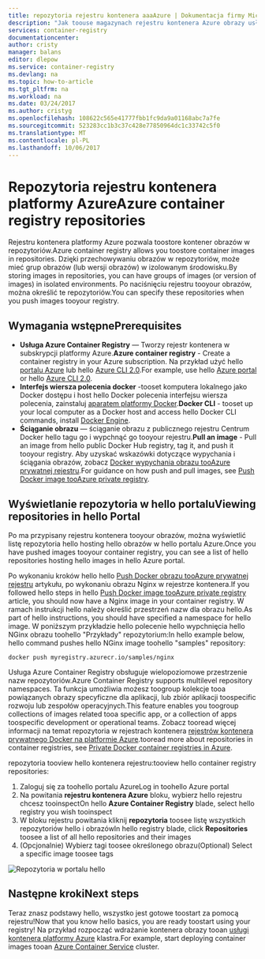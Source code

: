 ```yaml
---
title: repozytoria rejestru kontenera aaaAzure | Dokumentacja firmy Microsoft
description: "Jak toouse magazynach rejestru kontenera Azure obrazy usługi Docker"
services: container-registry
documentationcenter: 
author: cristy
manager: balans
editor: dlepow
ms.service: container-registry
ms.devlang: na
ms.topic: how-to-article
ms.tgt_pltfrm: na
ms.workload: na
ms.date: 03/24/2017
ms.author: cristyg
ms.openlocfilehash: 108622c565e41777fbb1fc9da9a01168abc7a7fe
ms.sourcegitcommit: 523283cc1b3c37c428e77850964dc1c33742c5f0
ms.translationtype: MT
ms.contentlocale: pl-PL
ms.lasthandoff: 10/06/2017
---
```

# <a name="azure-container-registry-repositories"></a><span data-ttu-id="c62ed-103">Repozytoria rejestru kontenera platformy Azure</span><span class="sxs-lookup"><span data-stu-id="c62ed-103">Azure container registry repositories</span></span>

<span data-ttu-id="c62ed-104">Rejestru kontenera platformy Azure pozwala toostore kontener obrazów w repozytoriów.</span><span class="sxs-lookup"><span data-stu-id="c62ed-104">Azure container registry allows you toostore container images in repositories.</span></span> <span data-ttu-id="c62ed-105">Dzięki przechowywaniu obrazów w repozytoriów, może mieć grup obrazów (lub wersji obrazów) w izolowanym środowisku.</span><span class="sxs-lookup"><span data-stu-id="c62ed-105">By storing images in repositories, you can have groups of images (or version of images) in isolated environments.</span></span> <span data-ttu-id="c62ed-106">Po naciśnięciu rejestru tooyour obrazów, można określić te repozytoriów.</span><span class="sxs-lookup"><span data-stu-id="c62ed-106">You can specify these repositories when you push images tooyour registry.</span></span>


## <a name="prerequisites"></a><span data-ttu-id="c62ed-107">Wymagania wstępne</span><span class="sxs-lookup"><span data-stu-id="c62ed-107">Prerequisites</span></span>
* <span data-ttu-id="c62ed-108">**Usługa Azure Container Registry** — Tworzy rejestr kontenera w subskrypcji platformy Azure.</span><span class="sxs-lookup"><span data-stu-id="c62ed-108">**Azure container registry** - Create a container registry in your Azure subscription.</span></span> <span data-ttu-id="c62ed-109">Na przykład użyć hello [portalu Azure](container-registry-get-started-portal.md) lub hello [Azure CLI 2.0](container-registry-get-started-azure-cli.md).</span><span class="sxs-lookup"><span data-stu-id="c62ed-109">For example, use hello [Azure portal](container-registry-get-started-portal.md) or hello [Azure CLI 2.0](container-registry-get-started-azure-cli.md).</span></span>
* <span data-ttu-id="c62ed-110">**Interfejs wiersza polecenia docker** -tooset komputera lokalnego jako Docker dostępu i host hello Docker polecenia interfejsu wiersza polecenia, zainstaluj [aparatem platformy Docker](https://docs.docker.com/engine/installation/).</span><span class="sxs-lookup"><span data-stu-id="c62ed-110">**Docker CLI** - tooset up your local computer as a Docker host and access hello Docker CLI commands, install [Docker Engine](https://docs.docker.com/engine/installation/).</span></span>
* <span data-ttu-id="c62ed-111">**Ściąganie obrazu** — ściąganie obrazu z publicznego rejestru Centrum Docker hello tagu go i wypchnąć go tooyour rejestru.</span><span class="sxs-lookup"><span data-stu-id="c62ed-111">**Pull an image** - Pull an image from hello public Docker Hub registry, tag it, and push it tooyour registry.</span></span> <span data-ttu-id="c62ed-112">Aby uzyskać wskazówki dotyczące wypychania i ściągania obrazów, zobacz [Docker wypychania obrazu tooAzure prywatnej rejestru](container-registry-get-started-docker-cli.md).</span><span class="sxs-lookup"><span data-stu-id="c62ed-112">For guidance on how push and pull images, see [Push Docker image tooAzure private registry](container-registry-get-started-docker-cli.md).</span></span>


## <a name="viewing-repositories-in-hello-portal"></a><span data-ttu-id="c62ed-113">Wyświetlanie repozytoria w hello portalu</span><span class="sxs-lookup"><span data-stu-id="c62ed-113">Viewing repositories in hello Portal</span></span>

<span data-ttu-id="c62ed-114">Po ma przypisany rejestru kontenera tooyour obrazów, można wyświetlić listę repozytoria hello hosting hello obrazów w hello portalu Azure.</span><span class="sxs-lookup"><span data-stu-id="c62ed-114">Once you have pushed images tooyour container registry, you can see a list of hello repositories hosting hello images in hello Azure portal.</span></span>

<span data-ttu-id="c62ed-115">Po wykonaniu kroków hello hello [Push Docker obrazu tooAzure prywatnej rejestru](container-registry-get-started-docker-cli.md) artykułu, po wykonaniu obrazu Nginx w rejestrze kontenera.</span><span class="sxs-lookup"><span data-stu-id="c62ed-115">If you followed hello steps in hello [Push Docker image tooAzure private registry](container-registry-get-started-docker-cli.md) article, you should now have a Nginx image in your container registry.</span></span> <span data-ttu-id="c62ed-116">W ramach instrukcji hello należy określić przestrzeń nazw dla obrazu hello.</span><span class="sxs-lookup"><span data-stu-id="c62ed-116">As part of hello instructions, you should have specified a namespace for hello image.</span></span> <span data-ttu-id="c62ed-117">W poniższym przykładzie hello polecenie hello wypchnięcia hello NGinx obrazu toohello "Przykłady" repozytorium:</span><span class="sxs-lookup"><span data-stu-id="c62ed-117">In hello example below, hello command pushes hello NGinx image toohello "samples" repository:</span></span>

```
docker push myregistry.azurecr.io/samples/nginx
```
 <span data-ttu-id="c62ed-118">Usługa Azure Container Registry obsługuje wielopoziomowe przestrzenie nazw repozytoriów.</span><span class="sxs-lookup"><span data-stu-id="c62ed-118">Azure Container Registry supports multilevel repository namespaces.</span></span> <span data-ttu-id="c62ed-119">Ta funkcja umożliwia możesz toogroup kolekcje tooa powiązanych obrazy specyficzne dla aplikacji, lub zbiór aplikacji toospecific rozwoju lub zespołów operacyjnych.</span><span class="sxs-lookup"><span data-stu-id="c62ed-119">This feature enables you toogroup collections of images related tooa specific app, or a collection of apps toospecific development or operational teams.</span></span> <span data-ttu-id="c62ed-120">Zobacz tooread więcej informacji na temat repozytoria w rejestrach kontenera [rejestrów kontenera prywatnego Docker na platformie Azure](container-registry-intro.md).</span><span class="sxs-lookup"><span data-stu-id="c62ed-120">tooread more about repositories in container registries, see [Private Docker container registries in Azure](container-registry-intro.md).</span></span>

<span data-ttu-id="c62ed-121">repozytoria tooview hello kontenera rejestru:</span><span class="sxs-lookup"><span data-stu-id="c62ed-121">tooview hello container registry repositories:</span></span>

1. <span data-ttu-id="c62ed-122">Zaloguj się za toohello portalu Azure</span><span class="sxs-lookup"><span data-stu-id="c62ed-122">Log in toohello Azure portal</span></span>
2. <span data-ttu-id="c62ed-123">Na powitania **rejestru kontenera Azure** bloku, wybierz hello rejestru chcesz tooinspect</span><span class="sxs-lookup"><span data-stu-id="c62ed-123">On hello **Azure Container Registry** blade, select hello registry you wish tooinspect</span></span>
3. <span data-ttu-id="c62ed-124">W bloku rejestru powitania kliknij **repozytoria** toosee listę wszystkich repozytoriów hello i obrazów</span><span class="sxs-lookup"><span data-stu-id="c62ed-124">In hello registry blade, click **Repositories** toosee a list of all hello repositories and their images</span></span>
4. <span data-ttu-id="c62ed-125">(Opcjonalnie) Wybierz tagi toosee określonego obrazu</span><span class="sxs-lookup"><span data-stu-id="c62ed-125">(Optional) Select a specific image toosee tags</span></span>

![Repozytoria w portalu hello](./media/container-registry-repositories/container-registry-repositories.png)


## <a name="next-steps"></a><span data-ttu-id="c62ed-127">Następne kroki</span><span class="sxs-lookup"><span data-stu-id="c62ed-127">Next steps</span></span>
<span data-ttu-id="c62ed-128">Teraz znasz podstawy hello, wszystko jest gotowe toostart za pomocą rejestru!</span><span class="sxs-lookup"><span data-stu-id="c62ed-128">Now that you know hello basics, you are ready toostart using your registry!</span></span> <span data-ttu-id="c62ed-129">Na przykład rozpocząć wdrażanie kontenera obrazy tooan [usługi kontenera platformy Azure](https://azure.microsoft.com/documentation/services/container-service/) klastra.</span><span class="sxs-lookup"><span data-stu-id="c62ed-129">For example, start deploying container images tooan [Azure Container Service](https://azure.microsoft.com/documentation/services/container-service/) cluster.</span></span>
